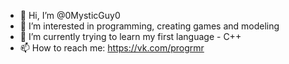- 👋 Hi, I’m @0MysticGuy0
- 👀 I’m interested in programming, creating games and modeling
- 🌱 I’m currently trying to learn my first language - C++ 
- 📫 How to reach me: https://vk.com/progrmr

<!---
0MysticGuy0/0MysticGuy0 is a ✨ special ✨ repository because its `README.md` (this file) appears on your GitHub profile.
You can click the Preview link to take a look at your changes.
--->
